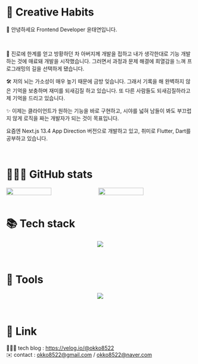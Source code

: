 # 🦏 Creative Habits
<p>👋 안녕하세요 Frontend Developer 윤태연입니다.</p>  <br />

🧔 진로에 한계를 얻고 방황하던 차 아버지께 개발을 접하고 내가 생각한대로 기능 개발하는 것에 매료돼 개발을 시작했습니다. 그러면서 과정과 문제 해결에 희열감을 느껴 프로그래밍의 길을 선택하게 됐습니다. 
<p>🛠️ 저의 뇌는 가소성이 매우 높기 때문에 금방 잊습니다. 그래서 기록을 해 완벽하지 않은 기억을 보충하며 재미를 되새김질 하고 있습니다. 또 다른 사람들도 되새김질하라고 제 기억을 드리고 있습니다. </p>
<p>✨ 이제는 클라이언트가 원하는 기능을 바로 구현하고, 시야를 넓혀 남들이 봐도 부끄럽지 않게 로직을 짜는 개발자가 되는 것이 목표입니다. </p>

요즘엔 Next.js 13.4 App Direction 버전으로 개발하고 있고, 취미로 Flutter, Dart를 공부하고 있습니다.

<br/>  

# 👨🏻‍💻 GitHub stats


<div style="display: flex">
     <img width="49%" src="https://github-readme-stats.vercel.app/api/top-langs/?username=rhino-ty&layout=compact&theme=transparent" />  
    <img width="49%" src="https://github-readme-stats.vercel.app/api?username=rhino-ty&show_icons=true&theme=transparent" />
</div>


<br/>
    
 
# 📚 Tech stack

<p align="center">
  <a href="https://skillicons.dev">
    <img src="https://skillicons.dev/icons?i=nextjs,react,ts,js,html,css,tailwind,styledcomponents,redux,materialui,dart,flutter" />
  </a>
</p>

<br/>


# 🔨 Tools

<p align="center">
  <a href="https://skillicons.dev">
    <img src="https://skillicons.dev/icons?i=git,github,gitlab,vscode,figma,vercel,postman,linkedin" />
  </a>
</p>

<br/>


# 🔗 Link
👨🏻‍💻 tech blog : https://velog.io/@okko8522 <br />
✉️ contact : okko8522@gmail.com / okko8522@naver.com
